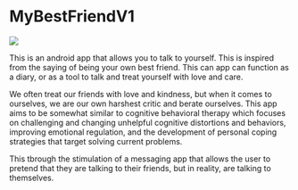 # MyBestFriendV1

![](https://im6.ezgif.com/tmp/ezgif-6-8e2fa7ecb89f.gif)

This is an android app that allows you to talk to yourself. This is inspired from the saying of being your own best friend. 
This can app can function as a diary, or as a tool to talk and treat yourself with love and care.

We often treat our friends with love and kindness, but when it comes to ourselves, we are our own harshest critic and berate ourselves. 
This app aims to be somewhat similar to cognitive behavioral therapy which focuses on challenging and changing unhelpful cognitive 
distortions and behaviors, improving emotional regulation, and the development of personal coping strategies that target solving current 
problems. 

This tbrough the stimulation of a messaging app that allows the user to pretend that they are talking to their friends, but in reality,
are talking to themselves.
